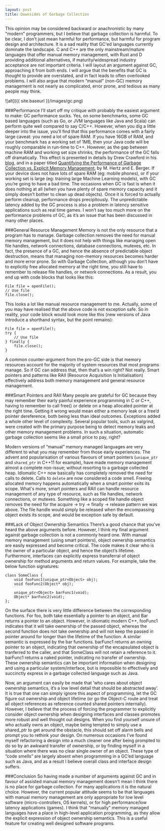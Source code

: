 ```yaml
---
layout: post
title: Downsides of Garbage Collection
---
```


This opinion may be considered backward or anachronistic by many "modern" programmers, but I believe that garbage collection is harmful. To be clear, I don't just mean harmful for performance, but harmful for program design and architecture. It is a sad reality that GC'ed languages currently dominate the landscape. C and C++ are the only mainstream/mature languages that offer manual memory management, with Rust and D providing additional alternatives, if maturity/widespread industry acceptance are not important criteria. I will layout an argument against GC, approaching it from both ends. I will argue that the benefits that GC is thought to provide are overstated, and in fact leads to often overlooked problems. I will also argue that modern “manual” (non-GC) memory management is not nearly as complicated, error prone, and tedious as many people may think. 

![alt]({{ site.baseurl }}/images/gc.png)

###Performance
I’ll start off my critique with probably the easiest argument to make: GC performance sucks. Yes, on some benchmarks, some GC based languages (such as Go, or JVM languages like Java and Scala) can perform quite well compared to say C/C++. However, when you dig a little deeper into the issue, you’ll find that this performance comes with a fairly large caveat: you need a lot of spare RAM. If you have 16GB of RAM, and your benchmark has a working set of 1MB, then your Java code will be roughly comparable in run-time to C++. However, as the gap between machine RAM and working set size shrinks, the performance of the GC falls off dramatically. This effect is presented in details by Drew Crawford in his [blog](http://sealedabstract.com/rants/why-mobile-web-apps-are-slow/), and in a paper titled [Quantifying the Performance of Garbage Collection vs. Explicit Memory Management](https://people.cs.umass.edu/~emery/pubs/gcvsmalloc.pdf), by M. Hertz and E. Berger. If your device does not have lots of spare RAM (eg: mobile phones), or if your working set is large (eg: training large Machine Learning models), with GC you’re going to have a bad time. The occasions when GC is fast is when it does nothing at all (when you have plenty of spare memory capacity and it simply doesn’t bother to clean up dead objects). Once it is forced to actually perform cleanup, performance drops precipitously. The unpredictable latency added by the GC process is also a problem in latency sensitive applications such as real time games. I won’t say too much more on the performance problems of GC, as it’s an issue that has been discussed in many other places.


###General Resource Management
Memory is not the only resource that a program has to manage. Garbage collection removes the need for manual memory management, but it does not help with things like managing open file handles, network connections, database connections, mutexes, etc. In fact, the presence of a GC, and hence the absence of predictable object destruction, means that managing non-memory resources becomes harder and more error prone. So with Garbage Collection, although you don’t have to explicitly free allocated memory at the right time, you still have to remember to release file handles, or network connections. As a result, you end up with code blocks that looks like this:

```
File file = openFile();
// Use file
file.close();
```

This looks a lot like manual resource management to me. Actually, some of you may have realised that the above code is not exception safe. So in reality, your code block would look more like this (new versions of Java introduce a shorthand syntax, but the point remains):

```
File file = openFile();
try {
    // Use file
} finally {
    file.close();
}
```

A common counter-argument from the pro-GC side is that memory resources account for the majority of system resources that most programs manage. So if GC can address that, then that’s a win right? Not really. Smart pointers and patterns like RAII (Resource Acquisition Is Initialisation) effectively address both memory management and general resource management.


###Smart Pointers and RAII
Many people are grateful for GC because they may remember their early painful experience programming in C or C++, having to remember to call free() or delete on a heap allocated pointer at the right time. Getting it wrong would mean either a memory leak or a free’d pointer dereference, both being less than ideal outcomes. Exceptions added a whole other level of complexity. Several popular tools, such as valgrind, were created with the primary purpose being to detect memory leaks and other memory management problems. In such a situation, automatic garbage collection seems like a small price to pay, right? 

Modern versions of “manual” memory managed languages are very different to what you may remember from those early experiences. The advent and popularisation of various flavours of smart pointers (`unique_ptr` and `shared_ptr` in C++11 for example), have made memory management almost a complete non-issue; without resorting to a garbage collected heap. Idiomatic C++ now basically has completely removed the need for calls to delete. Calls to `delete` are now considered a code smell. Freeing allocated memory happens automatically when a smart pointer exits its scope. What's more, smart pointers and RAII can handle resource management of any type of resource, such as file handles, network connections, or mutexes. Something like a scoped file handle object removes the need for the acquire -> try -> finally -> release pattern we was above. The file handle would simply be released when the encompassing object exists its scope, and would be exception safe by default.


###Lack of Object Ownership Semantics
There’s a good chance that you’ve heard the above arguments before. However, I think my final argument against garbage collection is not a commonly heard one. With manual memory management (using smart pointers), object ownership semantics are easily expressed and become critical. The code makes it clear who is the owner of a particular object, and hence the object’s lifetime. Furthermore, interfaces can explicitly express transferral of object ownership for method arguments and return values. For example, take the below function signatures:

```
class SomeClass {
    void fooFunc1(unique_ptr<Object> obj);
    void fooFunc2(Object* obj);

    unique_ptr<Object> barFunc1(void);
    Object* barFunc2(void);
};
```

On the surface there is very little difference between the corresponding functions. For foo, both take essentially a pointer to an object, and Bar returns a pointer to an object. However, in idiomatic modern C++, fooFunc1 indicates that it will take ownership of the passed object, whereas the second function does not take ownership and will not keep the passed in pointer around for longer than the lifetime of the function. A similar semantic is expressed by the bar functions. barFunc1 returns an owning pointer to an object, indicating that ownership of the encapsulated object is tranferred to the caller, and that SomeClass will not retain a reference to it. barFunc1 returns a naked pointer, indicating no transfer of ownership. 
These ownership semantics can be important information when designing and using a particular system/interface, but is impossible to effectively and succinctly express in a garbage collected language such as Java. 

Now, an argument can easily be made that ‘who cares about object ownership semantics, it’s a low level detail that should be abstracted away’. It is true that one can simply ignore this aspect of programming, let the GC figure out ownership and object lifetime (or go the Object-C route and treat all object references as reference counted shared pointers internally). However, I believe that the process of forcing the programmer to explicitly consider object ownership when designing interfaces and classes promotes more robust and well thought out designs. When you find yourself unsure of who actually owns an object, maybe being tempted to simply use a shared_ptr to get around the obstacle, this should set off alarm bells and prompt you to rethink your design. On numerous occasions I’ve found myself refactoring a design into a much cleaner one after being prompted to do so by an awkward transfer of ownership, or by finding myself in a situation where there was no clear single owner of an object. These type of “code smells” are largely absent when programming in a GC’ed language such as Java, and as a result I believe overall class and interface design suffers.


###Conclusion
So having made a number of arguments against GC and in favour of assisted manual memory management doesn't mean I think there is no place for garbage collection. For many applications it is the natural choice. However, the current popular attitude seems to be that languages with manual memory management are only appropriate for low level software (micro-controllers, OS kernels), or for high performance/low latency applications (games). I think that “manually” memory managed languages have a place in high-level application programming, as they allow the explicit expression of object ownership semantics. This is a useful feature for creating well designed software programs.

